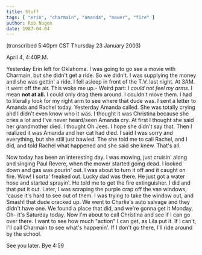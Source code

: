 ```yaml
---
title: Stuff
tags: [ "erin", "charmain", "amanda", "mower", "fire" ]
author: Rob Nugen
date: 1987-04-04
---
```


<p class=note>(transcribed 5:40pm CST Thursday 23 January 2003)</p>

<p class=date>April 4, 4:40P.M.</p>

<p>Yesterday Erin left for Oklahoma.  I was going to go see a movie
with Charmain, but she didn't get a ride.  So we didn't.  I was
supplying the money and she was gettin' a ride.  I fell asleep in
front of the T.V. last night.  At 3AM. it went off the air.  This woke
me up.- Weird part: <em>I could not feel my arms</em>.  I mean <b>not
at all.</b>  I could only drag them around.  I couldn't move them.  I
had to literally look for my right arm to see where that dude was.  I
sent a letter to Amanda and Rachel today.  Yesterday Amanda called.
She was totally crying and I didn't even know who it was.  I thought
it was Christina because she cries a lot and I've never heard/seen
Amanda cry.  At first I thought she said her grandmother died.  I
thought Oh Jees.  I hope she didn't say that.  Then I realized it was
Amanda and her cat had died.  I said I was sorry and everything, but
she still just bawled.  The she told me to call Rachel, and I did, and
told Rachel what happened and she said she knew.  That's all.</p>

<p>Now today has been an interesting day.  I was mowing, just cruisin'
along and singing Paul Revere, when the mower started going dead.  I
looked down and gas was pourin' out.  I was about to turn it off and
it caught on fire.  Wow!  I sorta' freaked out. Lucky dad was there.
He just got a water hose and started sprayin'.  He told me to get the
fire extinguisher.  I did and that put it out.  Later, I was scraping
the purple crap off the van windows, 'cause it's hard to see out of
them.  I was trying to take the window out, and Smash!  that dude
cracked up.  We went to Charlie's auto salvage and they didn't have
one.  We found a place that did, and we're gonna get it Monday.  Oh-
it's Saturday today.  Now I'm about to call Christina and see if I can
go over there.  I want to see how much "action" I can get, as Lila put
it.  If I can't, I'll call Charmain to see what's happenin'.  If I
don't go there, I'll ride around by the school.</p>

<p>See you later. Bye 4:59</p>
